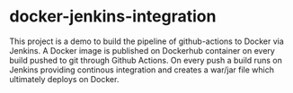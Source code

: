 # docker-jenkins-integration

This project is a demo to build the pipeline of github-actions to Docker via Jenkins.
A Docker image is published on Dockerhub container on every build pushed to git through Github Actions.
On every push a build runs on Jenkins providing continous integration and creates a war/jar file which ultimately deploys on Docker. 
